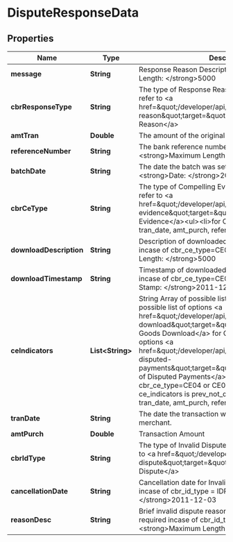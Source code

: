 
# DisputeResponseData

## Properties
Name | Type | Description | Notes
------------ | ------------- | ------------- | -------------
**message** | **String** | Response Reason Description&lt;br&gt;&lt;strong&gt;Maximum Length: &lt;/strong&gt;5000 |  [optional]
**cbrResponseType** | **String** | The type of Response Reason. For all types, please refer to &lt;a href&#x3D;\&quot;/developer/api/reference#response-reason\&quot;target&#x3D;\&quot;_blank\&quot;&gt;Response Reason&lt;/a&gt; |  [optional]
**amtTran** | **Double** | The amount of the original settled transaction. |  [optional]
**referenceNumber** | **String** | The bank reference number of the deposit.&lt;br&gt;&lt;strong&gt;Maximum Length: &lt;/strong&gt;23 |  [optional]
**batchDate** | **String** | The date the batch was settled to Qualpay &lt;br&gt;&lt;strong&gt;Date: &lt;/strong&gt;2011-12-03 |  [optional]
**cbrCeType** | **String** | The type of Compelling Evidence. For all types, please refer to &lt;a href&#x3D;\&quot;/developer/api/reference#compelling-evidence\&quot;target&#x3D;\&quot;_blank\&quot;&gt;Compelling Evidence&lt;/a&gt;&lt;ul&gt;&lt;li&gt;for CE09 Required fileds are tran_date, amt_purch, reference_number&lt;/li&gt;&lt;/ul&gt; |  [optional]
**downloadDescription** | **String** | Description of downloaded content only required incase of cbr_ce_type&#x3D;CE04 &lt;br&gt;&lt;strong&gt;Maximum Length: &lt;/strong&gt;5000 |  [optional]
**downloadTimestamp** | **String** | Timestamp of downloaded content only required incase of cbr_ce_type&#x3D;CE04 &lt;br&gt;&lt;strong&gt;Time Stamp: &lt;/strong&gt;2011-12-03T10:15:30+01:00 |  [optional]
**ceIndicators** | **List&lt;String&gt;** | String Array of possible list of options for CE04  all possible list of options &lt;a href&#x3D;\&quot;/developer/api/reference#digital-goods-download\&quot;target&#x3D;\&quot;_blank\&quot;&gt;Digital Goods Download&lt;/a&gt; for CE09  all possible list of options &lt;a href&#x3D;\&quot;/developer/api/reference#evidence-of-disputed-payments\&quot;target&#x3D;\&quot;_blank\&quot;&gt;Evidence of Disputed Payments&lt;/a&gt; ; only required when cbr_ce_type&#x3D;CE04 or CE09&lt;ul&gt;&lt;li&gt;for CE04 if ce_indicators is prev_not_disputed, Required fields are tran_date, amt_purch, reference_number&lt;/li&gt;&lt;/ul&gt; |  [optional]
**tranDate** | **String** | The date the transaction was captured by the merchant. |  [optional]
**amtPurch** | **Double** | Transaction Amount |  [optional]
**cbrIdType** | **String** | The type of Invalid Dispute. For all types, please refer to &lt;a href&#x3D;\&quot;/developer/api/reference#invalid-dispute\&quot;target&#x3D;\&quot;_blank\&quot;&gt;Invalid Dispute&lt;/a&gt; |  [optional]
**cancellationDate** | **String** | Cancellation date for Invalid Dispute. Only required incase of cbr_id_type &#x3D; IDRC3&lt;br&gt;&lt;strong&gt;Date: &lt;/strong&gt;2011-12-03 |  [optional]
**reasonDesc** | **String** | Brief invalid dispute reason that was not listed. Only required incase of cbr_id_type &#x3D; IDRC25&lt;br&gt;&lt;strong&gt;Maximum Length: &lt;/strong&gt;100 |  [optional]



